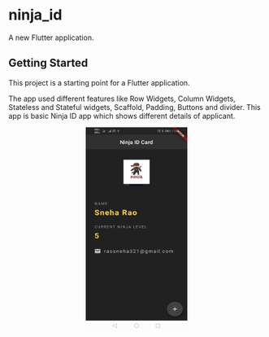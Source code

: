 # ninja_id

A new Flutter application.

## Getting Started

This project is a starting point for a Flutter application.

The app used different features like Row Widgets, Column Widgets, Stateless and Stateful widgets, Scaffold, Padding, Buttons and divider.
This app is basic Ninja ID app which shows different details of applicant.


<img src="images/ninja.jpg" width="200" height="400" style="display: block; margin-left:auto; margin-right:auto; ">

